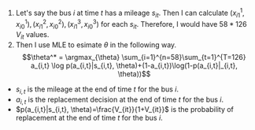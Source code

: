1. Let's say the bus $i$ at time $t$ has a mileage $s_{it}$. Then I can calculate $(x_{i1}^1, x_{i0}^1),(x_{i1}^2, x_{i0}^2),(x_{i1}^3, x_{i0}^3)$ for each $s_{it}$. Therefore, I would have $58*126$ $V_{it}$ values.
2. Then I use MLE to esimate $\theta$ in the following way.
$$\theta^* = \argmax_{\theta} \sum_{i=1}^{n=58}\sum_{t=1}^{T=126} a_{i,t} \log p(a_{i,t}|s_{i,t}, \theta)+(1-a_{i,t})\log(1-p(a_{i,t}|_{i,t}, \theta))$$

- $s_{i,t}$ is the mileage at the end of time $t$ for the bus $i$.
- $a_{i,t}$ is the replacement decision at the end of time $t$ for the bus $i$.
- $p(a_{i,t}|s_{i,t}, \theta)=\frac{V_{it}}{1+V_{it}}$ is the probability of replacement at the end of time $t$ for the bus $i$.